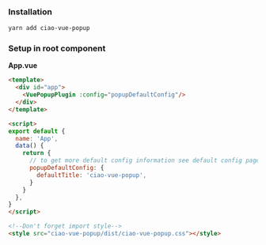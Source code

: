 ### Installation

```bash
yarn add ciao-vue-popup
```

### Setup in root component

**App.vue**

```html
<template>
  <div id="app">
    <VuePopupPlugin :config="popupDefaultConfig"/>
  </div>
</template>

<script>
export default {
  name: 'App',
  data() {
    return {
      // to get more default config information see default config page 
      popupDefaultConfig: {
        defaultTitle: 'ciao-vue-popup',
      }
    }
  },
}
</script>

<!--Don't forget import style-->
<style src="ciao-vue-popup/dist/ciao-vue-popup.css"></style>
```